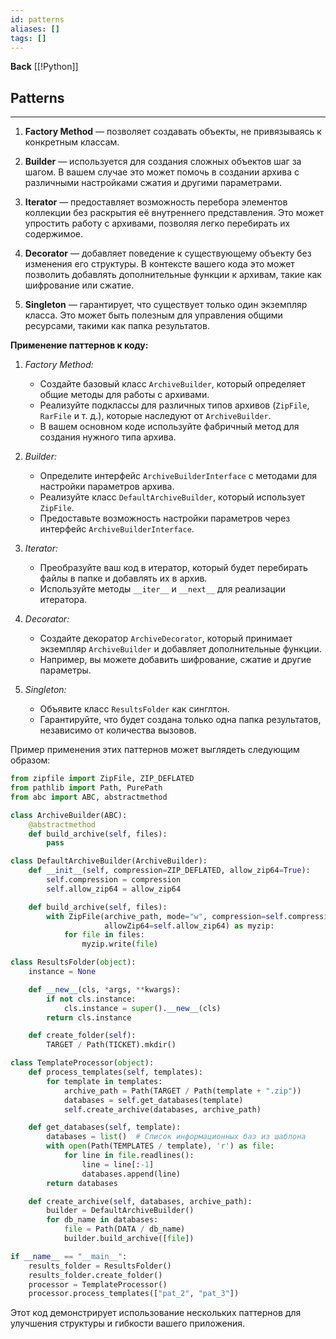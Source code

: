 ```yaml
---
id: patterns
aliases: []
tags: []
---
```

**Back**
    [[!Python]]

## Patterns
---

1. **Factory Method** — позволяет создавать объекты, не привязываясь к конкретным классам.

2. **Builder** — используется для создания сложных объектов шаг за шагом. В вашем случае это может помочь в создании архива с различными настройками сжатия и другими параметрами.

3. **Iterator** — предоставляет возможность перебора элементов коллекции без раскрытия её внутреннего представления. Это может упростить работу с архивами, позволяя легко перебирать их содержимое.

4. **Decorator** — добавляет поведение к существующему объекту без изменения его структуры. В контексте вашего кода это может позволить добавлять дополнительные функции к архивам, такие как шифрование или сжатие.

5. **Singleton** — гарантирует, что существует только один экземпляр класса. Это может быть полезным для управления общими ресурсами, такими как папка результатов.

**Применение паттернов к коду:**

1. *Factory Method:*

   * Создайте базовый класс `ArchiveBuilder`, который определяет общие методы для работы с архивами.
   * Реализуйте подклассы для различных типов архивов (`ZipFile`, `RarFile` и т. д.), которые наследуют от `ArchiveBuilder`.
   * В вашем основном коде используйте фабричный метод для создания нужного типа архива.

2. *Builder:*

   * Определите интерфейс `ArchiveBuilderInterface` с методами для настройки параметров архива.
   * Реализуйте класс `DefaultArchiveBuilder`, который использует `ZipFile`.
   * Предоставьте возможность настройки параметров через интерфейс `ArchiveBuilderInterface`.

3. *Iterator:*

   * Преобразуйте ваш код в итератор, который будет перебирать файлы в папке и добавлять их в архив.
   * Используйте методы `__iter__` и `__next__` для реализации итератора.

4. *Decorator:*

   * Создайте декоратор `ArchiveDecorator`, который принимает экземпляр `ArchiveBuilder` и добавляет дополнительные функции.
   * Например, вы можете добавить шифрование, сжатие и другие параметры.

5. *Singleton:*

   * Объявите класс `ResultsFolder` как синглтон.
   * Гарантируйте, что будет создана только одна папка результатов, независимо от количества вызовов.

Пример применения этих паттернов может выглядеть следующим образом:
```python
from zipfile import ZipFile, ZIP_DEFLATED
from pathlib import Path, PurePath
from abc import ABC, abstractmethod

class ArchiveBuilder(ABC):
    @abstractmethod
    def build_archive(self, files):
        pass

class DefaultArchiveBuilder(ArchiveBuilder):
    def __init__(self, compression=ZIP_DEFLATED, allow_zip64=True):
        self.compression = compression
        self.allow_zip64 = allow_zip64

    def build_archive(self, files):
        with ZipFile(archive_path, mode="w", compression=self.compression,
                     allowZip64=self.allow_zip64) as myzip:
            for file in files:
                myzip.write(file)

class ResultsFolder(object):
    instance = None

    def __new__(cls, *args, **kwargs):
        if not cls.instance:
            cls.instance = super().__new__(cls)
        return cls.instance

    def create_folder(self):
        TARGET / Path(TICKET).mkdir()

class TemplateProcessor(object):
    def process_templates(self, templates):
        for template in templates:
            archive_path = Path(TARGET / Path(template + ".zip"))
            databases = self.get_databases(template)
            self.create_archive(databases, archive_path)

    def get_databases(self, template):
        databases = list()  # Список информационных баз из шаблона
        with open(Path(TEMPLATES / template), 'r') as file:
            for line in file.readlines():
                line = line[:-1]
                databases.append(line)
        return databases

    def create_archive(self, databases, archive_path):
        builder = DefaultArchiveBuilder()
        for db_name in databases:
            file = Path(DATA / db_name)
            builder.build_archive([file])

if __name__ == "__main__":
    results_folder = ResultsFolder()
    results_folder.create_folder()
    processor = TemplateProcessor()
    processor.process_templates(["pat_2", "pat_3"])
```
Этот код демонстрирует использование нескольких паттернов для улучшения структуры и гибкости вашего приложения.
